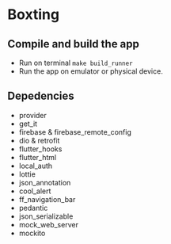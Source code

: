# Boxting

## Compile and build the app

- Run on terminal `make build_runner`
- Run the app on emulator or physical device.

## Depedencies

- provider
- get_it
- firebase & firebase_remote_config
- dio & retrofit
- flutter_hooks
- flutter_html
- local_auth
- lottie
- json_annotation
- cool_alert
- ff_navigation_bar
- pedantic
- json_serializable
- mock_web_server
- mockito